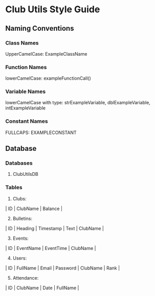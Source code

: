 # Club Utils Style Guide
## Naming Conventions
### Class Names

UpperCamelCase: ExampleClassName

### Function Names

lowerCamelCase: exampleFunctionCall()

### Variable Names

lowerCamelCase with type: strExampleVariable, dblExampleVariable, intExampleVariable

### Constant Names

FULLCAPS: EXAMPLECONSTANT

## Database

### Databases

1. ClubUtilsDB

### Tables

1. Clubs:

| ID | ClubName | Balance |

2. Bulletins:

| ID | Heading | Timestamp | Text | ClubName |

3. Events:

| ID | EventName | EventTime | ClubName |

4. Users:

| ID | FullName | Email | Password | ClubName | Rank |

5. Attendance:

| ID | ClubName | Date | FullName |
